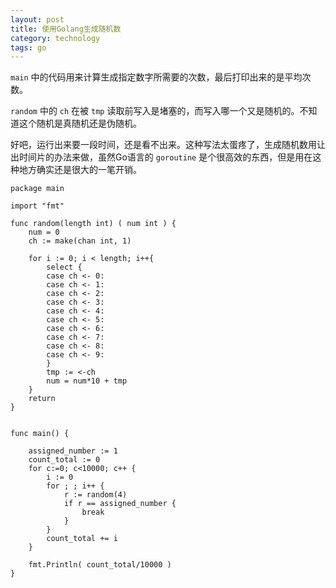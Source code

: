 ```yaml
---
layout: post
title: 使用Golang生成随机数
category: technology
tags: go
---
```



`main` 中的代码用来计算生成指定数字所需要的次数，最后打印出来的是平均次数。

`random` 中的 `ch` 在被 `tmp` 读取前写入是堵塞的，而写入哪一个又是随机的。不知道这个随机是真随机还是伪随机。

好吧，运行出来要一段时间，还是看不出来。这种写法太蛋疼了，生成随机数用让出时间片的办法来做，虽然Go语言的 `goroutine` 是个很高效的东西，但是用在这种地方确实还是很大的一笔开销。


    package main

    import "fmt"

    func random(length int) ( num int ) {
        num = 0
        ch := make(chan int, 1)

        for i := 0; i < length; i++{
            select {
            case ch <- 0:
            case ch <- 1:
            case ch <- 2:
            case ch <- 3:
            case ch <- 4:
            case ch <- 5:
            case ch <- 6:
            case ch <- 7:
            case ch <- 8:
            case ch <- 9:
            }
            tmp := <-ch
            num = num*10 + tmp
        }
        return
    }


    func main() {

        assigned_number := 1
        count_total := 0
        for c:=0; c<10000; c++ {
            i := 0
            for ; ; i++ {
                r := random(4)
                if r == assigned_number {
                    break
                }
            }
            count_total += i
        }

        fmt.Println( count_total/10000 )
    }
